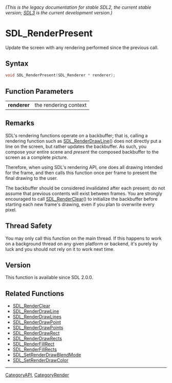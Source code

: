 ###### (This is the legacy documentation for stable SDL2, the current stable version; [SDL3](https://wiki.libsdl.org/SDL3/) is the current development version.)
# SDL_RenderPresent

Update the screen with any rendering performed since the previous call.

## Syntax

```c
void SDL_RenderPresent(SDL_Renderer * renderer);

```

## Function Parameters

|                  |                       |
| ---------------- | --------------------- |
| **renderer**     | the rendering context |

## Remarks

SDL's rendering functions operate on a backbuffer; that is, calling a
rendering function such as [SDL_RenderDrawLine](SDL_RenderDrawLine)() does
not directly put a line on the screen, but rather updates the backbuffer.
As such, you compose your entire scene and *present* the composed
backbuffer to the screen as a complete picture.

Therefore, when using SDL's rendering API, one does all drawing intended
for the frame, and then calls this function once per frame to present the
final drawing to the user.

The backbuffer should be considered invalidated after each present; do not
assume that previous contents will exist between frames. You are strongly
encouraged to call [SDL_RenderClear](SDL_RenderClear)() to initialize the
backbuffer before starting each new frame's drawing, even if you plan to
overwrite every pixel.

## Thread Safety

You may only call this function on the main thread. If this happens to work
on a background thread on any given platform or backend, it's purely by
luck and you should not rely on it to work next time.

## Version

This function is available since SDL 2.0.0.

## Related Functions

* [SDL_RenderClear](SDL_RenderClear)
* [SDL_RenderDrawLine](SDL_RenderDrawLine)
* [SDL_RenderDrawLines](SDL_RenderDrawLines)
* [SDL_RenderDrawPoint](SDL_RenderDrawPoint)
* [SDL_RenderDrawPoints](SDL_RenderDrawPoints)
* [SDL_RenderDrawRect](SDL_RenderDrawRect)
* [SDL_RenderDrawRects](SDL_RenderDrawRects)
* [SDL_RenderFillRect](SDL_RenderFillRect)
* [SDL_RenderFillRects](SDL_RenderFillRects)
* [SDL_SetRenderDrawBlendMode](SDL_SetRenderDrawBlendMode)
* [SDL_SetRenderDrawColor](SDL_SetRenderDrawColor)

----
[CategoryAPI](CategoryAPI), [CategoryRender](CategoryRender)



